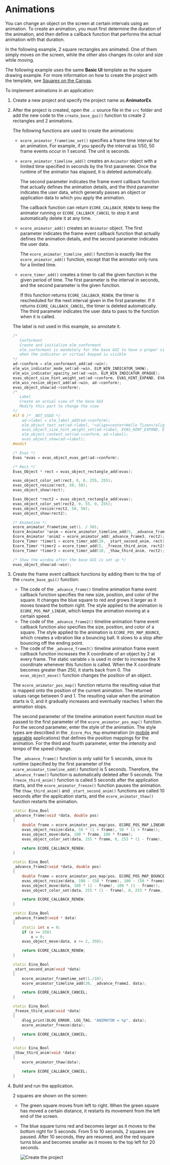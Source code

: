 # Animations

You can change an object on the screen at certain intervals using an
animation. To create an animation, you must first determine the duration
of the animation, and then define a callback function that performs the
actual animation with that duration.

In the following example, 2 square rectangles are animated. One of them
simply moves on the screen, while the other also changes its color and
size while moving.

The following example uses the same **Basic UI** template as the square
drawing example. For more information on how to create the project with
the template, see [Squares on the Canvas](app-graphics-square-n.md).

To implement animations in an application:

1.  Create a new project and specify the project name as **AnimatorEx**.
2. After the project is created, open the `.c` source file in the `src`
    folder and add the new code to the `create_base_gui()` function to
    create 2 rectangles and 2 animations.

    The following functions are used to create the animations:

    -   `ecore_animator_frametime_set()` specifies a frame time interval
        for an animation. For example, if you specify the interval as
        1/50, 50 frame events occur in 1 second. The unit is seconds.
    - `ecore_animator_timeline_add()` creates an `Animator` object
        with a limited time specified in seconds by the first parameter.
        Once the runtime of the animator has elapsed, it is
        deleted automatically.

        The second parameter indicates the frame event callback function
        that actually defines the animation details, and the third
        parameter indicates the user data, which generally passes an
        object or application data to which you apply the animation.

        The callback function can return `ECORE_CALLBACK_RENEW` to keep
        the animator running or `ECORE_CALLBACK_CANCEL` to stop it and
        automatically delete it at any time.

    - `ecore_animator_add()` creates an `Animator` object. The first
        parameter indicates the frame event callback function that
        actually defines the animation details, and the second parameter
        indicates the user data.

        The `ecore_animator_timeline_add()` function is exactly like the
        `ecore_animator_add()` function, except that the animator only
        runs for a limited time.

    - `ecore_timer_add()` creates a timer to call the given function
        in the given period of time. The first parameter is the interval
        in seconds, and the second parameter is the given function.

        If this function returns `ECORE_CALLBACK_RENEW`, the timer is
        rescheduled for the next interval given in the first parameter.
        If it returns `ECORE_CALLBACK_CANCEL`, the timer is
        deleted automatically. The third parameter indicates the user
        data to pass to the function when it is called.

    The label is not used in this example, so annotate it.

    ```c++
    /*
       Conformant
       Create and initialize elm_conformant
       elm_conformant is mandatory for the base GUI to have a proper size
       when the indicator or virtual keypad is visible
    */
    ad->conform = elm_conformant_add(ad->win);
    elm_win_indicator_mode_set(ad->win, ELM_WIN_INDICATOR_SHOW);
    elm_win_indicator_opacity_set(ad->win, ELM_WIN_INDICATOR_OPAQUE);
    evas_object_size_hint_weight_set(ad->conform, EVAS_HINT_EXPAND, EVAS_HINT_EXPAND);
    elm_win_resize_object_add(ad->win, ad->conform);
    evas_object_show(ad->conform);
    /*
       Label
       Create an actual view of the base GUI
       Modify this part to change the view
    */
    #if 0 /* _NOT_USED */
        ad->label = elm_label_add(ad->conform);
        elm_object_text_set(ad->label, "<align=center>Hello Tizen</align>");
        evas_object_size_hint_weight_set(ad->label, EVAS_HINT_EXPAND, EVAS_HINT_EXPAND);
        elm_object_content_set(ad->conform, ad->label);
        evas_object_show(ad->label);
    #endif

    /* Evas */
    Evas *evas = evas_object_evas_get(ad->conform);

    /* Rect */
    Evas_Object * rect = evas_object_rectangle_add(evas);

    evas_object_color_set(rect, 0, 0, 255, 255);
    evas_object_resize(rect, 50, 50);
    evas_object_show(rect);

    Evas_Object *rect2 = evas_object_rectangle_add(evas);
    evas_object_color_set(rect2, 0, 55, 0, 255);
    evas_object_resize(rect2, 50, 50);
    evas_object_show(rect2);

    /* Animation */
    ecore_animator_frametime_set(1. / 50);
    Ecore_Animator *anim = ecore_animator_timeline_add(5, _advance_frame, rect);
    Ecore_Animator *anim2 = ecore_animator_add(_advance_frame3, rect2);
    Ecore_Timer *timer1 = ecore_timer_add(10, _start_second_anim, rect);
    Ecore_Timer *timer2 = ecore_timer_add(5, _freeze_third_anim, rect2);
    Ecore_Timer *timer3 = ecore_timer_add(10, _thaw_third_anim, rect2);

    /* Show the window after the base GUI is set up */
    evas_object_show(ad->win);
    ```

3. Create the frame event callback functions by adding them to the top
    of the `create_base_gui()` function:

    -   The code of the `_advance_frame()` timeline animation frame
        event callback function specifies the new size, position, and
        color of the square. It changes the blue square to red and grows
        it larger as it moves toward the bottom right. The style applied
        to the animation is `ECORE_POS_MAP_LINEAR`, which keeps the
        animation moving at a certain speed.
    -   The code of the `_advance_frame2()` timeline animation frame
        event callback function also specifies the size, position, and
        color of a square. The style applied to the animation is
        `ECORE_POS_MAP_BOUNCE`, which creates a vibration like a
        bouncing ball. It slows to a stop after bouncing off the
        ending point.
    -   The code of the `_advance_frame3()` timeline animation frame
        event callback function increases the X coordinate of an object
        by 2 at every frame. The static variable `x` is used in order to
        increase the X coordinate whenever this function is called. When
        the X coordinate becomes greater than 250, it starts back
        from 0. The `evas_object_move()` function changes the position
        of an object.

    The `ecore_animator_pos_map()` function returns the resulting value
    that is mapped onto the position of the current animation. The
    returned values range between 0 and 1. The resulting value when the
    animation starts is 0, and it gradually increases and eventually
    reaches 1 when the animation stops.

    The second parameter of the timeline animation event function must
    be passed to the first parameter of the
    `ecore_animator_pos_map()` function. For the second parameter, enter
    the style of the animation. The style types are described in the
    `_Ecore_Pos_Map` enumeration (in
    [mobile](../../../../org.tizen.native.mobile.apireference/group__Ecore__Animator__Group.html#ga2db0d0f0f3973829c7f700e5af3e041c)
    and
    [wearable](../../../../org.tizen.native.wearable.apireference/group__Ecore__Animator__Group.html#ga2db0d0f0f3973829c7f700e5af3e041c) applications)
    that defines the position mappings for the animation. For the third
    and fourth parameter, enter the intensity and tempo of the
    speed change.

    The `_advance_frame()` function is only valid for 5 seconds, since
    its runtime (specified by the first parameter of the
    `ecore_animator_timeline_add()` function) is 5 seconds. Therefore,
    the `_advance_frame()` function is automatically deleted after
    5 seconds. The `freeze_third_anim()` function is called 5 seconds
    after the application starts, and the `ecore_animator_freeze()`
    function pauses the animation. The `thaw_third_anim()` and
    `_start_second_anim()` functions are called 10 seconds after the
    application starts, and the `ecore_animator_thaw()` function
    restarts the animation.

    ```c++
    static Eina_Bool
    _advance_frame(void *data, double pos)
    {
        double frame = ecore_animator_pos_map(pos, ECORE_POS_MAP_LINEAR, 12, 15);
        evas_object_resize(data, 50 * (1 + frame), 50 * (1 + frame));
        evas_object_move(data, 100 * frame, 100 * frame);
        evas_object_color_set(data, 255 * frame, 0, 255 * (1 - frame), 255);

        return ECORE_CALLBACK_RENEW;
    }

    static Eina_Bool
    _advance_frame2(void *data, double pos)
    {
        double frame = ecore_animator_pos_map(pos, ECORE_POS_MAP_BOUNCE, 1.2, 50);
        evas_object_resize(data, 100 - (50 * frame), 100 - (50 * frame));
        evas_object_move(data, 100 * (1 - frame), 100 * (1 - frame));
        evas_object_color_set(data, 255 * (1 - frame), 0, 255 * frame, 255);

        return ECORE_CALLBACK_RENEW;
    }

    static Eina_Bool
    _advance_frame3(void * data)
    {
        static int x = 0;
        if (x >= 250)
            x = 0;
        evas_object_move(data, x += 2, 350);

        return ECORE_CALLBACK_RENEW;
    }

    static Eina_Bool
    _start_second_anim(void *data)
    {
        ecore_animator_frametime_set(1./10);
        ecore_animator_timeline_add(20, _advance_frame2, data);

        return ECORE_CALLBACK_CANCEL;
    }

    static Eina_Bool
    _freeze_third_anim(void *data)
    {
        dlog_print(DLOG_ERROR, LOG_TAG, "ANIMATOR = %p", data);
        ecore_animator_freeze(data);

        return ECORE_CALLBACK_CANCEL;
    }

    static Eina_Bool
    _thaw_third_anim(void *data)
    {
        ecore_animator_thaw(data);

        return ECORE_CALLBACK_CANCEL;
    }
    ```

4. Build and run the application.

    2 squares are shown on the screen:

    -   The green square moves from left to right. When the green square
        has moved a certain distance, it restarts its movement from the
        left end of the screen.
    - The blue square turns red and becomes larger as it moves to the
        bottom right for 5 seconds. From 5 to 10 seconds, 2 squares
        are paused. After 10 seconds, they are resumed, and the red
        square turns blue and becomes smaller as it moves to the top
        left for 20 seconds.

        ![Create the project](./media/graphics_animation.png)
